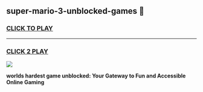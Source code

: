 
## super-mario-3-unblocked-games 👋
<h3>
<a href="https://premium.freeplayer.one?title=super-mario-3-unblocked-games&ref=14F">CLICK TO PLAY</a></h3>
<hr>

<h3>
<a href="https://premium.freeplayer.one?title=super-mario-3-unblocked-games&ref=14F">CLICK 2 PLAY</a>
  
</h3>

<a href="https://premium.freeplayer.one?title=super-mario-3-unblocked-games&ref=12F/"><img src="https://clearcache.store/games.png"></a>


**worlds hardest game unblocked: Your Gateway to Fun and Accessible Online Gaming**
